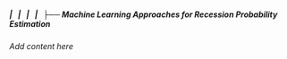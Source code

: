 ##### |   |   |   |   ├── Machine Learning Approaches for Recession Probability Estimation

*Add content here*